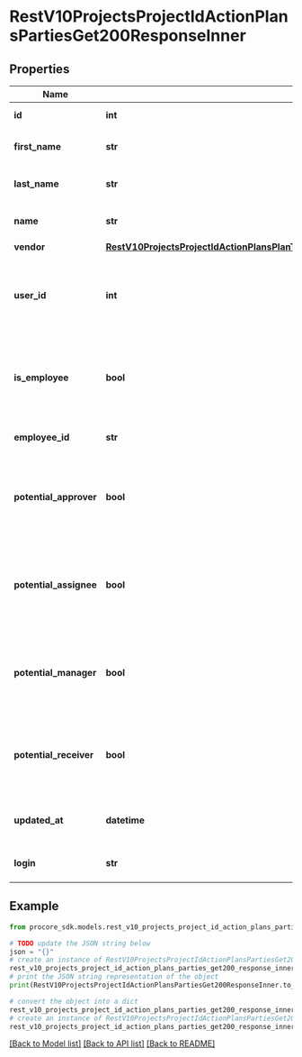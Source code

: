 # RestV10ProjectsProjectIdActionPlansPartiesGet200ResponseInner


## Properties

Name | Type | Description | Notes
------------ | ------------- | ------------- | -------------
**id** | **int** | Party Person ID | [optional] 
**first_name** | **str** | First name of the Party Person | [optional] 
**last_name** | **str** | Last name of the Party Person | [optional] 
**name** | **str** | Full name of the Party Person | [optional] 
**vendor** | [**RestV10ProjectsProjectIdActionPlansPlanTemplatesGet200ResponseInnerManagerVendor**](RestV10ProjectsProjectIdActionPlansPlanTemplatesGet200ResponseInnerManagerVendor.md) |  | [optional] 
**user_id** | **int** | Login Information ID associated with the Party Person | [optional] 
**is_employee** | **bool** | Indicates whether Party is an Employee of the current Company | [optional] 
**employee_id** | **str** | Employee ID of the Party | [optional] 
**potential_approver** | **bool** | Flag denoting if Party Person can act as Action Plan Approver | [optional] 
**potential_assignee** | **bool** | Flag denoting if Party Person can act as Action Plan Item Assignee | [optional] 
**potential_manager** | **bool** | Flag denoting if Party Person can act as Action Plan Manager | [optional] 
**potential_receiver** | **bool** | Flag denoting if Party Person can act as Action Plan Receiver | [optional] 
**updated_at** | **datetime** | Time the Party Person was updated | [optional] 
**login** | **str** | Login of the Party Person | [optional] 

## Example

```python
from procore_sdk.models.rest_v10_projects_project_id_action_plans_parties_get200_response_inner import RestV10ProjectsProjectIdActionPlansPartiesGet200ResponseInner

# TODO update the JSON string below
json = "{}"
# create an instance of RestV10ProjectsProjectIdActionPlansPartiesGet200ResponseInner from a JSON string
rest_v10_projects_project_id_action_plans_parties_get200_response_inner_instance = RestV10ProjectsProjectIdActionPlansPartiesGet200ResponseInner.from_json(json)
# print the JSON string representation of the object
print(RestV10ProjectsProjectIdActionPlansPartiesGet200ResponseInner.to_json())

# convert the object into a dict
rest_v10_projects_project_id_action_plans_parties_get200_response_inner_dict = rest_v10_projects_project_id_action_plans_parties_get200_response_inner_instance.to_dict()
# create an instance of RestV10ProjectsProjectIdActionPlansPartiesGet200ResponseInner from a dict
rest_v10_projects_project_id_action_plans_parties_get200_response_inner_from_dict = RestV10ProjectsProjectIdActionPlansPartiesGet200ResponseInner.from_dict(rest_v10_projects_project_id_action_plans_parties_get200_response_inner_dict)
```
[[Back to Model list]](../README.md#documentation-for-models) [[Back to API list]](../README.md#documentation-for-api-endpoints) [[Back to README]](../README.md)


